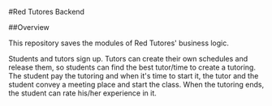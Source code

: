 #Red Tutores Backend

##Overview

This repository saves the modules of Red Tutores' business logic.

Students and tutors sign up. Tutors can create their own schedules and release them, so students can find the best 
tutor/time to create a tutoring. The student pay the tutoring and when it's time to start it, the tutor and the student
convey a meeting place and start the class. When the tutoring ends, the student can rate his/her experience in it.
